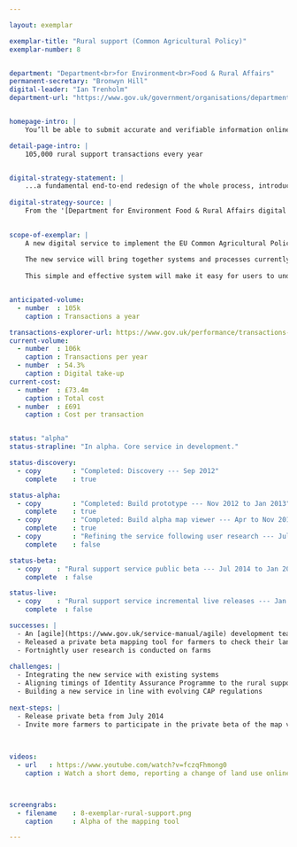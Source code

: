 ```yaml
---

layout: exemplar

exemplar-title: "Rural support (Common Agricultural Policy)"
exemplar-number: 8


department: "Department<br>for Environment<br>Food & Rural Affairs"
permanent-secretary: "Bronwyn Hill"
digital-leader: "Ian Trenholm"
department-url: "https://www.gov.uk/government/organisations/department-for-environment-food-rural-affairs"


homepage-intro: |
    You’ll be able to submit accurate and verifiable information online about how you use your land, so you can claim subsidies under the Common Agricultural Policy

detail-page-intro: |
    105,000 rural support transactions every year


digital-strategy-statement: |
    ...a fundamental end-to-end redesign of the whole process, introducing a single IT solution with digital delivery as a core design principle.
    
digital-strategy-source: |
    From the '[Department for Environment Food & Rural Affairs digital strategy](https://www.gov.uk/government/publications/defra-digital-strategy-2012)' --- December 2012
    

scope-of-exemplar: |
    A new digital service to implement the EU Common Agricultural Policy (CAP) in England.
    
    The new service will bring together systems and processes currently managed by four organisations; Defra, Rural Payments Agency, Forestry Commission and Natural England.
    
    This simple and effective system will make it easy for users to understand and apply for CAP payments. It will help prevent fines (‘disallowance’) for making payments that don’t comply with CAP rules (~£600m since 2005 ).


anticipated-volume:
  - number  : 105k
    caption : Transactions a year

transactions-explorer-url: https://www.gov.uk/performance/transactions-explorer/service-details/defra-single-payment-scheme-sps-claims
current-volume:
  - number  : 106k
    caption : Transactions per year
  - number  : 54.3%
    caption : Digital take-up
current-cost:
  - number  : £73.4m
    caption : Total cost
  - number  : £691
    caption : Cost per transaction


status: "alpha"
status-strapline: "In alpha. Core service in development."

status-discovery:
  - copy        : "Completed: Discovery --- Sep 2012"
    complete    : true

status-alpha:
  - copy        : "Completed: Build prototype --- Nov 2012 to Jan 2013"
    complete    : true
  - copy        : "Completed: Build alpha map viewer --- Apr to Nov 2013"
    complete    : true
  - copy        : "Refining the service following user research --- Jul 2014"
    complete    : false

status-beta:
  - copy    : "Rural support service public beta --- Jul 2014 to Jan 2015"
    complete  : false

status-live:
  - copy    : "Rural support service incremental live releases --- Jan 2015 onwards"
    complete  : false

successes: |
  - An [agile](https://www.gov.uk/service-manual/agile) development team has been established in the Department for Environment, Food and Rural Affairs
  - Released a private beta mapping tool for farmers to check their land
  - Fortnightly user research is conducted on farms 
 
challenges: |
  - Integrating the new service with existing systems
  - Aligning timings of Identity Assurance Programme to the rural support beta
  - Building a new service in line with evolving CAP regulations
  
next-steps: |
  - Release private beta from July 2014 
  - Invite more farmers to participate in the private beta of the map viewer
  
  

videos:
  - url   : https://www.youtube.com/watch?v=fczqFhmong0
    caption : Watch a short demo, reporting a change of land use online, filmed January 2014



screengrabs:
  - filename    : 8-exemplar-rural-support.png
    caption     : Alpha of the mapping tool

---
```





